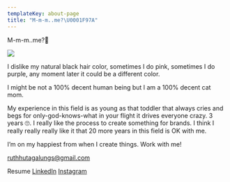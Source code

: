 ```yaml
---
templateKey: about-page
title: "M-m-m..me?\U0001F97A"
---
```

M-m-m..me?🥺

![](/img/websito.jpg)

I dislike my natural black hair color, sometimes I do pink, sometimes I do purple, any moment later it could be a different color.

I might be not a 100% decent human being but I am a 100% decent cat mom.

My experience in this field is as young as that toddler that always cries and begs for only-god-knows-what in your flight it drives everyone crazy. 3 years 🙄. I really like the process to create something for brands. I think I really really really like it that 20 more years in this field is OK with me.

I’m on my happiest from when I create things. Work with me!





ruthhutagalungs@gmail.com

Resume   [LinkedIn](https://www.linkedin.com/in/ruth-hutagalung-5b7b46114/)   [Instagram](https://www.instagram.com/080011ultra/)

